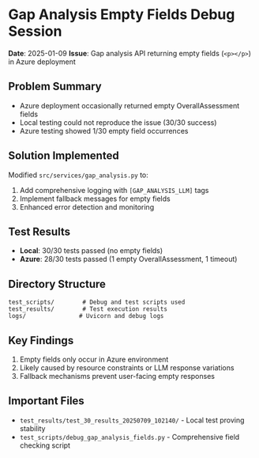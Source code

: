 # Gap Analysis Empty Fields Debug Session
**Date**: 2025-01-09
**Issue**: Gap analysis API returning empty fields (`<p></p>`) in Azure deployment

## Problem Summary
- Azure deployment occasionally returned empty OverallAssessment fields
- Local testing could not reproduce the issue (30/30 success)
- Azure testing showed 1/30 empty field occurrences

## Solution Implemented
Modified `src/services/gap_analysis.py` to:
1. Add comprehensive logging with `[GAP_ANALYSIS_LLM]` tags
2. Implement fallback messages for empty fields
3. Enhanced error detection and monitoring

## Test Results
- **Local**: 30/30 tests passed (no empty fields)
- **Azure**: 28/30 tests passed (1 empty OverallAssessment, 1 timeout)

## Directory Structure
```
test_scripts/        # Debug and test scripts used
test_results/        # Test execution results
logs/               # Uvicorn and debug logs
```

## Key Findings
1. Empty fields only occur in Azure environment
2. Likely caused by resource constraints or LLM response variations
3. Fallback mechanisms prevent user-facing empty responses

## Important Files
- `test_results/test_30_results_20250709_102140/` - Local test proving stability
- `test_scripts/debug_gap_analysis_fields.py` - Comprehensive field checking script